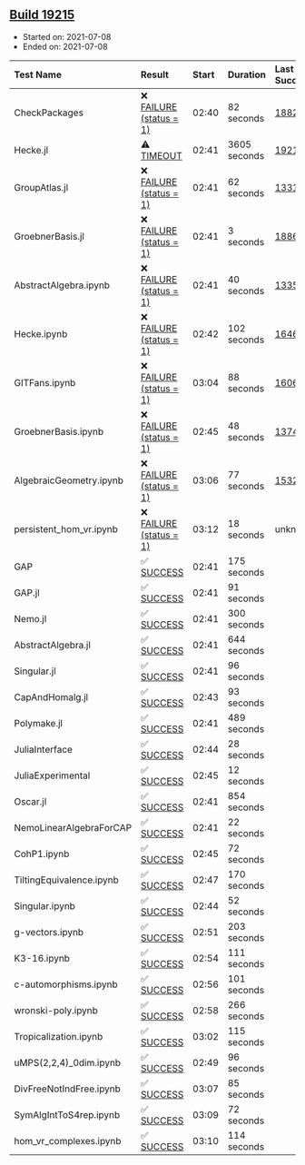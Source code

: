 ## [Build 19215](https://oscarci.mathematik.uni-kl.de/job/oscar/19215/)

* Started on: 2021-07-08
* Ended on: 2021-07-08

| Test Name    | Result | Start | Duration | Last Success | First Failure |
|:-------------|:-------|:------|:---------|:-------------|:--------------|
| CheckPackages | ❌ [FAILURE (status = 1)](https://oscarci.mathematik.uni-kl.de/job/oscar/19215/artifact/logs/build-19215/CheckPackages.log) | 02:40 | 82 seconds | [18822](https://oscarci.mathematik.uni-kl.de/job/oscar/18822/) | [18823](https://oscarci.mathematik.uni-kl.de/job/oscar/18823/) |
| Hecke.jl | ⚠ [TIMEOUT](https://oscarci.mathematik.uni-kl.de/job/oscar/19215/artifact/logs/build-19215/Hecke.jl.log) | 02:41 | 3605 seconds | [19214](https://oscarci.mathematik.uni-kl.de/job/oscar/19214/) | [19215](https://oscarci.mathematik.uni-kl.de/job/oscar/19215/) |
| GroupAtlas.jl | ❌ [FAILURE (status = 1)](https://oscarci.mathematik.uni-kl.de/job/oscar/19215/artifact/logs/build-19215/GroupAtlas.jl.log) | 02:41 | 62 seconds | [13311](https://oscarci.mathematik.uni-kl.de/job/oscar/13311/) | [13312](https://oscarci.mathematik.uni-kl.de/job/oscar/13312/) |
| GroebnerBasis.jl | ❌ [FAILURE (status = 1)](https://oscarci.mathematik.uni-kl.de/job/oscar/19215/artifact/logs/build-19215/GroebnerBasis.jl.log) | 02:41 | 3 seconds | [18864](https://oscarci.mathematik.uni-kl.de/job/oscar/18864/) | [18865](https://oscarci.mathematik.uni-kl.de/job/oscar/18865/) |
| AbstractAlgebra.ipynb | ❌ [FAILURE (status = 1)](https://oscarci.mathematik.uni-kl.de/job/oscar/19215/artifact/logs/build-19215/AbstractAlgebra.ipynb.log) | 02:41 | 40 seconds | [13355](https://oscarci.mathematik.uni-kl.de/job/oscar/13355/) | [13356](https://oscarci.mathematik.uni-kl.de/job/oscar/13356/) |
| Hecke.ipynb | ❌ [FAILURE (status = 1)](https://oscarci.mathematik.uni-kl.de/job/oscar/19215/artifact/logs/build-19215/Hecke.ipynb.log) | 02:42 | 102 seconds | [16463](https://oscarci.mathematik.uni-kl.de/job/oscar/16463/) | [16464](https://oscarci.mathematik.uni-kl.de/job/oscar/16464/) |
| GITFans.ipynb | ❌ [FAILURE (status = 1)](https://oscarci.mathematik.uni-kl.de/job/oscar/19215/artifact/logs/build-19215/GITFans.ipynb.log) | 03:04 | 88 seconds | [16068](https://oscarci.mathematik.uni-kl.de/job/oscar/16068/) | [16069](https://oscarci.mathematik.uni-kl.de/job/oscar/16069/) |
| GroebnerBasis.ipynb | ❌ [FAILURE (status = 1)](https://oscarci.mathematik.uni-kl.de/job/oscar/19215/artifact/logs/build-19215/GroebnerBasis.ipynb.log) | 02:45 | 48 seconds | [13748](https://oscarci.mathematik.uni-kl.de/job/oscar/13748/) | [13749](https://oscarci.mathematik.uni-kl.de/job/oscar/13749/) |
| AlgebraicGeometry.ipynb | ❌ [FAILURE (status = 1)](https://oscarci.mathematik.uni-kl.de/job/oscar/19215/artifact/logs/build-19215/AlgebraicGeometry.ipynb.log) | 03:06 | 77 seconds | [15322](https://oscarci.mathematik.uni-kl.de/job/oscar/15322/) | [15323](https://oscarci.mathematik.uni-kl.de/job/oscar/15323/) |
| persistent_hom_vr.ipynb | ❌ [FAILURE (status = 1)](https://oscarci.mathematik.uni-kl.de/job/oscar/19215/artifact/logs/build-19215/persistent_hom_vr.ipynb.log) | 03:12 | 18 seconds | unknown | unknown |
| GAP | ✅ [SUCCESS](https://oscarci.mathematik.uni-kl.de/job/oscar/19215/artifact/logs/build-19215/GAP.log) | 02:41 | 175 seconds |  |  |
| GAP.jl | ✅ [SUCCESS](https://oscarci.mathematik.uni-kl.de/job/oscar/19215/artifact/logs/build-19215/GAP.jl.log) | 02:41 | 91 seconds |  |  |
| Nemo.jl | ✅ [SUCCESS](https://oscarci.mathematik.uni-kl.de/job/oscar/19215/artifact/logs/build-19215/Nemo.jl.log) | 02:41 | 300 seconds |  |  |
| AbstractAlgebra.jl | ✅ [SUCCESS](https://oscarci.mathematik.uni-kl.de/job/oscar/19215/artifact/logs/build-19215/AbstractAlgebra.jl.log) | 02:41 | 644 seconds |  |  |
| Singular.jl | ✅ [SUCCESS](https://oscarci.mathematik.uni-kl.de/job/oscar/19215/artifact/logs/build-19215/Singular.jl.log) | 02:41 | 96 seconds |  |  |
| CapAndHomalg.jl | ✅ [SUCCESS](https://oscarci.mathematik.uni-kl.de/job/oscar/19215/artifact/logs/build-19215/CapAndHomalg.jl.log) | 02:43 | 93 seconds |  |  |
| Polymake.jl | ✅ [SUCCESS](https://oscarci.mathematik.uni-kl.de/job/oscar/19215/artifact/logs/build-19215/Polymake.jl.log) | 02:41 | 489 seconds |  |  |
| JuliaInterface | ✅ [SUCCESS](https://oscarci.mathematik.uni-kl.de/job/oscar/19215/artifact/logs/build-19215/JuliaInterface.log) | 02:44 | 28 seconds |  |  |
| JuliaExperimental | ✅ [SUCCESS](https://oscarci.mathematik.uni-kl.de/job/oscar/19215/artifact/logs/build-19215/JuliaExperimental.log) | 02:45 | 12 seconds |  |  |
| Oscar.jl | ✅ [SUCCESS](https://oscarci.mathematik.uni-kl.de/job/oscar/19215/artifact/logs/build-19215/Oscar.jl.log) | 02:41 | 854 seconds |  |  |
| NemoLinearAlgebraForCAP | ✅ [SUCCESS](https://oscarci.mathematik.uni-kl.de/job/oscar/19215/artifact/logs/build-19215/NemoLinearAlgebraForCAP.log) | 02:41 | 22 seconds |  |  |
| CohP1.ipynb | ✅ [SUCCESS](https://oscarci.mathematik.uni-kl.de/job/oscar/19215/artifact/logs/build-19215/CohP1.ipynb.log) | 02:45 | 72 seconds |  |  |
| TiltingEquivalence.ipynb | ✅ [SUCCESS](https://oscarci.mathematik.uni-kl.de/job/oscar/19215/artifact/logs/build-19215/TiltingEquivalence.ipynb.log) | 02:47 | 170 seconds |  |  |
| Singular.ipynb | ✅ [SUCCESS](https://oscarci.mathematik.uni-kl.de/job/oscar/19215/artifact/logs/build-19215/Singular.ipynb.log) | 02:44 | 52 seconds |  |  |
| g-vectors.ipynb | ✅ [SUCCESS](https://oscarci.mathematik.uni-kl.de/job/oscar/19215/artifact/logs/build-19215/g-vectors.ipynb.log) | 02:51 | 203 seconds |  |  |
| K3-16.ipynb | ✅ [SUCCESS](https://oscarci.mathematik.uni-kl.de/job/oscar/19215/artifact/logs/build-19215/K3-16.ipynb.log) | 02:54 | 111 seconds |  |  |
| c-automorphisms.ipynb | ✅ [SUCCESS](https://oscarci.mathematik.uni-kl.de/job/oscar/19215/artifact/logs/build-19215/c-automorphisms.ipynb.log) | 02:56 | 101 seconds |  |  |
| wronski-poly.ipynb | ✅ [SUCCESS](https://oscarci.mathematik.uni-kl.de/job/oscar/19215/artifact/logs/build-19215/wronski-poly.ipynb.log) | 02:58 | 266 seconds |  |  |
| Tropicalization.ipynb | ✅ [SUCCESS](https://oscarci.mathematik.uni-kl.de/job/oscar/19215/artifact/logs/build-19215/Tropicalization.ipynb.log) | 03:02 | 115 seconds |  |  |
| uMPS(2,2,4)_0dim.ipynb | ✅ [SUCCESS](https://oscarci.mathematik.uni-kl.de/job/oscar/19215/artifact/logs/build-19215/uMPS-2-2-4-_0dim.ipynb.log) | 02:49 | 96 seconds |  |  |
| DivFreeNotIndFree.ipynb | ✅ [SUCCESS](https://oscarci.mathematik.uni-kl.de/job/oscar/19215/artifact/logs/build-19215/DivFreeNotIndFree.ipynb.log) | 03:07 | 85 seconds |  |  |
| SymAlgIntToS4rep.ipynb | ✅ [SUCCESS](https://oscarci.mathematik.uni-kl.de/job/oscar/19215/artifact/logs/build-19215/SymAlgIntToS4rep.ipynb.log) | 03:09 | 72 seconds |  |  |
| hom_vr_complexes.ipynb | ✅ [SUCCESS](https://oscarci.mathematik.uni-kl.de/job/oscar/19215/artifact/logs/build-19215/hom_vr_complexes.ipynb.log) | 03:10 | 114 seconds |  |  |
